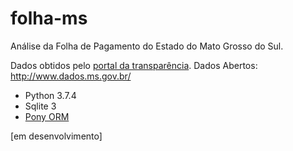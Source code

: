 # folha-ms

Análise da Folha de Pagamento do Estado do Mato Grosso do Sul.

Dados obtidos pelo [portal da transparência](http://www.transparencia.ms.gov.br/). 
Dados Abertos: <http://www.dados.ms.gov.br/> 

* Python 3.7.4
* Sqlite 3
* [Pony ORM](https://github.com/ponyorm/pony)



[em desenvolvimento]
